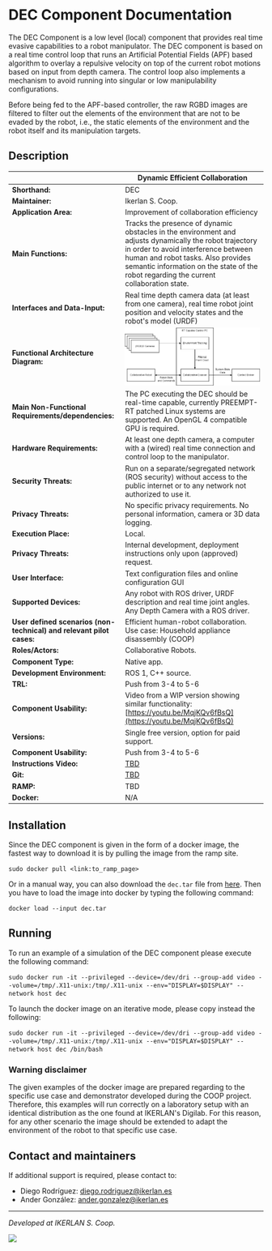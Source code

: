 # DEC Component Documentation

The DEC Component is a low level (local) component that provides real time evasive capabilities to a robot manipulator. The DEC component is based on a real time control loop that runs an Artificial Potential Fields (APF) based algorithm to overlay a repulsive velocity on top of the current robot motions based on input from depth camera. The control loop also implements a mechanism to avoid running into singular or low manipulability configurations. 

Before being fed to the APF-based controller, the raw RGBD images are filtered to filter out the elements of the environment that are not to be evaded by the robot, i.e., the static elements of the environment and the robot itself and its manipulation targets.

## Description

| | Dynamic Efficient Collaboration |
|-|-|
| **Shorthand:**   | DEC |
| **Maintainer:**   | Ikerlan S. Coop. |
| **Application Area:**   | Improvement of collaboration efficiency  |
| **Main Functions:**   |  Tracks the presence of dynamic obstacles in the environment and adjusts dynamically the robot trajectory in order to avoid interference between human and robot tasks. Also provides semantic information on the state of the robot regarding the current collaboration state. |
| **Interfaces and Data-Input:** | Real time depth camera data (at least from one camera), real time robot joint position and velocity states and the robot's model (URDF) |
| **Functional Architecture Diagram:** | ![](rsc/use_case/overall_diagram.png) |
| **Main Non-Functional Requirements/dependencies:** | The PC executing the DEC should be real-time capable, currently PREEMPT-RT patched Linux systems are supported. An OpenGL 4 compatible GPU is required. |
| **Hardware Requirements:** | At least one depth camera, a computer with a (wired) real time connection and control loop to the manipulator.  |
| **Security Threats:** | Run on a separate/segregated network (ROS security) without access to the public internet or to any network not authorized to use it.|
| **Privacy Threats:** | No specific privacy requirements. No personal information, camera or 3D data logging. |
| **Execution Place:** | Local. |
| **Privacy Threats:** | Internal development, deployment instructions only upon (approved) request. |
| **User Interface:** | Text configuration files and online configuration GUI |
| **Supported Devices:** | Any robot with ROS driver, URDF description and real time joint angles. Any Depth Camera with a ROS driver.
| **User defined scenarios (non-technical) and relevant pilot cases:** | Efficient human-robot collaboration. Use case: Household appliance disassembly (COOP) |
| **Roles/Actors:** | Collaborative Robots. |
| **Component Type:** | Native app. |
| **Development Environment:** | ROS 1, C++ source. |
| **TRL:** | Push from 3-4 to 5-6 |
| **Component Usability:** | Video from a WIP version showing similar functionality: [https://youtu.be/MqjKQv6fBsQ](https://youtu.be/MqjKQv6fBsQ) |
| **Versions:** | Single free version, option for paid support. |
| **Component Usability:** | Push from 3-4 to 5-6 |
| **Instructions Video:** | [TBD](https://www.youtube.com/watch?v=OeH5jF41des) |
| **Git:** | [TBD](https://github.com/ikcontrol/dec) |
| **RAMP:** | TBD |
| **Docker:** | N/A |

## Installation
Since the DEC component is given in the form of a docker image, the fastest way to download it is by pulling the image from the ramp site.

```
sudo docker pull <link:to_ramp_page>
```

Or in a manual way, you can also download the `dec.tar` file from [here](link). Then you have to load the image into docker by typing the following command:

```
docker load --input dec.tar
```


## Running
To run an example of a simulation of the DEC component please execute the following command:
```
sudo docker run -it --privileged --device=/dev/dri --group-add video --volume=/tmp/.X11-unix:/tmp/.X11-unix --env="DISPLAY=$DISPLAY" --network host dec
```

To launch the docker image on an iterative mode, please copy instead the following:
```
sudo docker run -it --privileged --device=/dev/dri --group-add video --volume=/tmp/.X11-unix:/tmp/.X11-unix --env="DISPLAY=$DISPLAY" --network host dec /bin/bash
```

### Warning disclaimer
The given examples of the docker image are prepared regarding to the specific use case and demonstrator developed during the COOP project. Therefore, this examples will run correctly on a laboratory setup with an identical distribution as the one found at IKERLAN's Digilab. For this reason, for any other scenario the image should be extended to adapt the environment of the robot to that specific use case.  

## Contact and maintainers
If additional support is required, please contact to:
* Diego Rodríguez: diego.rodriguez@ikerlan.es
* Ander González: ander.gonzalez@ikerlan.es

---

*Developed at IKERLAN S. Coop.*

<img src="https://www.ikerlan.es/img/logo-ikerlan-brta.svg" />
